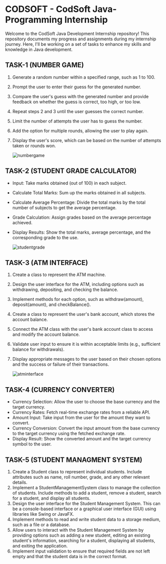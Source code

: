# CODSOFT - CodSoft Java-Programming Internship
Welcome to the CodSoft Java Development Internship repository! This repository documents my progress and assignments during my internship journey. Here, I'll be working on a set of tasks to enhance my skills and knowledge in Java development.

## TASK-1 (NUMBER GAME)
1. Generate a random number within a specified range, such as 1 to 100.
2. Prompt the user to enter their guess for the generated number.
3. Compare the user's guess with the generated number and provide feedback on whether the guess is correct, too high, or too low.
4. Repeat steps 2 and 3 until the user guesses the correct number.
5. Limit the number of attempts the user has to guess the number.
6. Add the option for multiple rounds, allowing the user to play again.
7. Display the user's score, which can be based on the number of attempts taken or rounds won.
   
   ![numbergame](https://github.com/Shivam0713/CODSOFT/assets/141110357/1f577b7f-3de2-49bb-aefb-5af60277ec29)


## TASK-2 (STUDENT GRADE CALCULATOR)
- Input: Take marks obtained (out of 100) in each subject.
- Calculate Total Marks: Sum up the marks obtained in all subjects.
- Calculate Average Percentage: Divide the total marks by the total number of subjects to get the average percentage.
- Grade Calculation: Assign grades based on the average percentage achieved.
- Display Results: Show the total marks, average percentage, and the corresponding grade to the use.
  
  ![studentgrade](https://github.com/Shivam0713/CODSOFT/assets/141110357/ee6abb10-e4e3-46d5-bd5e-768170a7392b)

## TASK-3 (ATM INTERFACE)
1. Create a class to represent the ATM machine.
2. Design the user interface for the ATM, including options such as withdrawing, depositing, and checking the balance.
3. Implement methods for each option, such as withdraw(amount), deposit(amount), and checkBalance().
4. Create a class to represent the user's bank account, which stores the account balance.
5. Connect the ATM class with the user's bank account class to access and modify the account balance.
6. Validate user input to ensure it is within acceptable limits (e.g., sufficient balance for withdrawals).
7. Display appropriate messages to the user based on their chosen options and the success or failure of their transactions.

   ![atminterface](https://github.com/Shivam0713/CODSOFT/assets/141110357/87554d73-3da3-4975-a930-fe03ed2c01fd)


## TASK-4 (CURRENCY CONVERTER)
- Currency Selection: Allow the user to choose the base currency and the target currency.
- Currency Rates: Fetch real-time exchange rates from a reliable API.
- Amount Input: Take input from the user for the amount they want to convert.
- Currency Conversion: Convert the input amount from the base currency to the target currency using the fetched exchange rate.
- Display Result: Show the converted amount and the target currency symbol to the user.

## TASK-5 (STUDENT MANAGMENT SYSTEM)
1. Create a Student class to represent individual students. Include attributes such as name, roll number, grade, and any other relevant details.
2. Implement a StudentManagementSystem class to manage the collection of students. Include methods to add a student, remove a student, search for a student, and display all students.
3. Design the user interface for the Student Management System. This can be a console-based interface or a graphical user interface (GUI) using libraries like Swing or JavaFX.
4. Implement methods to read and write student data to a storage medium, such as a file or a database.
5. Allow users to interact with the Student Management System by providing options such as adding a new student, editing an existing student's information, searching for a student, 
   displaying all students, and exiting the application.
6. Implement input validation to ensure that required fields are not left empty and that the student data is in the correct format.
